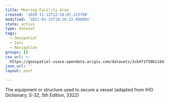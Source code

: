 ```yaml
---
title: Mooring Facility Area
created: '2020-11-12T12:18:07.223798'
modified: '2021-01-15T18:16:32.688001'
state: active
type: dataset
tags:
  - Geospatial
  - Ienc
  - Navigation
groups: []
csv_url: >-
  https://geospatial-usace.opendata.arcgis.com/datasets/3cb4f1f50b11447f900813817ee2cb10_0.csv?outSR=%7B%22latestWkid%22%3A4326%2C%22wkid%22%3A4326%7D
json_url: ''
layout: post

---
```

The equipment or structure used to secure a vessel (adapted from IHO Dictionary, S-32, 5th Edition, 3322)
